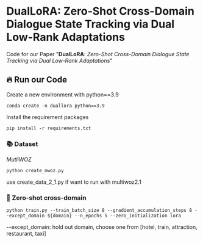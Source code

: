 # DualLoRA: Zero-Shot Cross-Domain Dialogue State Tracking via Dual Low-Rank Adaptations
Code for our Paper "**DualLoRA**: *Zero-Shot Cross-Domain Dialogue State Tracking via Dual Low-Rank Adaptations*"
## 🔥 Run our Code

Create a new environment with python==3.9
```shell
conda create -n duallora python==3.9
```

Install the requirement packages
```shell
pip install -r requirements.txt
```

### 📚 Dataset
*MutliWOZ*
```shell
python create_mwoz.py
```
use create_data_2_1.py if want to run with multiwoz2.1

### 🚀 Zero-shot cross-domain

```shell
python train.py --train_batch_size 8 --gradient_accumulation_steps 8 --except_domain ${domain} --n_epochs 5 --zero_initialization lora
```
--except_domain: hold out domain, choose one from [hotel, train, attraction, restaurant, taxi]



